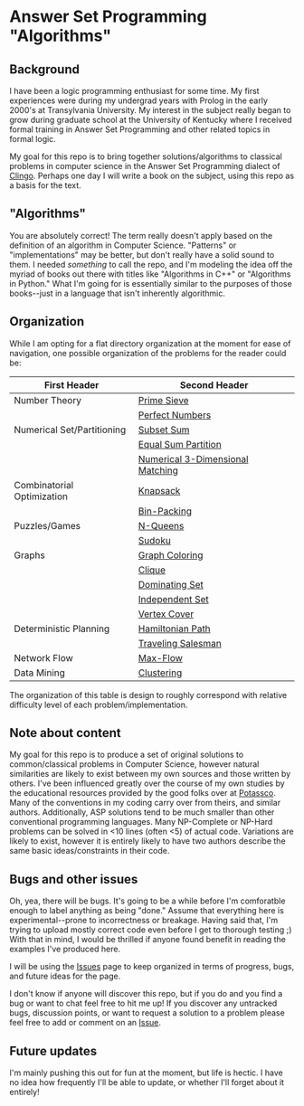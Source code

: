 # Answer Set Programming "Algorithms"

## Background
I have been a logic programming enthusiast for some time. My first experiences were during my undergrad years with Prolog in the early 2000's at Transylvania University. My interest in the subject really began to grow during graduate school at the University of Kentucky where I received formal training in Answer Set Programming and other related topics in formal logic.

My goal for this repo is to bring together solutions/algorithms to classical problems in computer science in the Answer Set Programming dialect of [Clingo](https://potassco.org/clingo/). Perhaps one day I will write a book on the subject, using this repo as a basis for the text.

## "Algorithms"
You are absolutely correct! The term really doesn't apply based on the definition of an algorithm in Computer Science. "Patterns" or "implementations" may be better, but don't really have a solid sound to them. I needed *something* to call the repo, and I'm modeling the idea off the myriad of books out there with titles like "Algorithms in C++" or "Algorithms in Python." What I'm going for is essentially similar to the purposes of those books--just in a language that isn't inherently algorithmic.

## Organization
While I am opting for a flat directory organization at the moment for ease of navigation, one possible organization of the problems for the reader could be:

| First Header  | Second Header |
| ------------- | ------------- |
| Number Theory   | [Prime Sieve](https://github.com/joshuaguerin/Answer-Set-Programming-Algorithms/tree/master/Prime-Sieve)  |
|    | [Perfect Numbers](https://github.com/joshuaguerin/Answer-Set-Programming-Algorithms/tree/master/Perfect-Numbers)  |
| Numerical Set/Partitioning  | [Subset Sum](https://github.com/joshuaguerin/Answer-Set-Programming-Algorithms/tree/master/Subset-Sum) |
|  | [Equal Sum Partition](https://github.com/joshuaguerin/Answer-Set-Programming-Algorithms/tree/master/Equal-Sum-Partition) |
|  | [Numerical 3-Dimensional Matching](https://github.com/joshuaguerin/Answer-Set-Programming-Algorithms/tree/master/Numerical-3-Dimensional-Matching) |
|  Combinatorial Optimization  |  [Knapsack](https://github.com/joshuaguerin/Answer-Set-Programming-Algorithms/tree/master/Knapsack)  |
|  | [Bin-Packing](https://github.com/joshuaguerin/Answer-Set-Programming-Algorithms/tree/master/Bin-Packing) |
|  Puzzles/Games  | [N-Queens](https://github.com/joshuaguerin/Answer-Set-Programming-Algorithms/tree/master/N-Queens) |
|    | [Sudoku](https://github.com/joshuaguerin/Answer-Set-Programming-Algorithms/tree/master/Sudoku) |
|  Graphs  | [Graph Coloring](https://github.com/joshuaguerin/Answer-Set-Programming-Algorithms/tree/master/Graph-Coloring)
|    | [Clique](https://github.com/joshuaguerin/Answer-Set-Programming-Algorithms/tree/master/Clique) |
|    | [Dominating Set](https://github.com/joshuaguerin/Answer-Set-Programming-Algorithms/tree/master/Dominating-Set) |
|    | [Independent Set](https://github.com/joshuaguerin/Answer-Set-Programming-Algorithms/tree/master/Independent_Set) |
|    | [Vertex Cover](https://github.com/joshuaguerin/Answer-Set-Programming-Algorithms/tree/master/Vertex-Cover) |
|  Deterministic Planning  | [Hamiltonian Path](https://github.com/joshuaguerin/Answer-Set-Programming-Algorithms/tree/master/Travelling_Salesman) |
|    | [Traveling Salesman](https://github.com/joshuaguerin/Answer-Set-Programming-Algorithms/tree/master/Travelling_Salesman) |
|  Network Flow  | [Max-Flow](https://github.com/joshuaguerin/Answer-Set-Programming-Algorithms/tree/master/Max-Flow) |
|  Data Mining  | [Clustering](https://github.com/joshuaguerin/Answer-Set-Programming-Algorithms/tree/master/Clustering) |

The organization of this table is design to roughly correspond with relative difficulty level of each problem/implementation.

## Note about content
My goal for this repo is to produce a set of original solutions to common/classical problems in Computer Science, however natural similarities are likely to exist between my own sources and those written by others. I've been influenced greatly over the course of my own studies by the educational resources provided by the good folks over at [Potassco](https://potassco.org/). Many of the conventions in my coding carry over from theirs, and similar authors. Additionally, ASP solutions tend to be much smaller than other conventional programming languages. Many NP-Complete or NP-Hard problems can be solved in <10 lines (often <5) of actual code. Variations are likely to exist, however it is entirely likely to have two authors describe the same basic ideas/constraints in their code.

## Bugs and other issues
Oh, yea, there will be bugs. It's going to be a while before I'm comforatble enough to label anything as being "done." Assume that everything here is experimental--prone to incorrectness or breakage. Having said that, I'm trying to upload mostly correct code even before I get to thorough testing ;) With that in mind, I would be thrilled if anyone found benefit in reading the examples I've produced here.

I will be using the [Issues](https://github.com/joshuaguerin/Answer-Set-Programming-Algorithms/issues) page to keep organized in terms of progress, bugs, and future ideas for the page.

I don't know if anyone will discover this repo, but if you do and you find a bug or want to chat feel free to hit me up! If you discover any untracked bugs, discussion points, or want to request a solution to a problem please feel free to add or comment on an [Issue](https://github.com/joshuaguerin/Answer-Set-Programming-Algorithms/issues).

## Future updates
I'm mainly pushing this out for fun at the moment, but life is hectic. I have no idea how frequently I'll be able to update, or whether I'll forget about it entirely!


